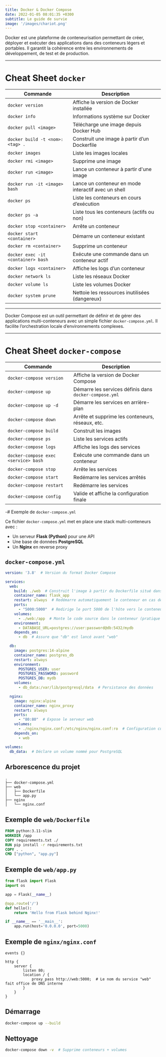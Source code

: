 ```yaml
---
title: Docker & Docker Compose
date: 2022-01-05 08:01:35 +0300
subtitle: Le guide de survie
image: '/images/chariot.png'
---
```


Docker est une plateforme de conteneurisation permettant de créer, déployer et exécuter des applications dans des conteneurs légers et portables. Il garantit la cohérence entre les environnements de développement, de test et de production.

---

# Cheat Sheet `docker`

| Commande | Description |
|---------|-------------|
| `docker version` | Affiche la version de Docker installée |
| `docker info` | Informations système sur Docker |
| `docker pull <image>` | Télécharge une image depuis Docker Hub |
| `docker build -t <nom>:<tag> .` | Construit une image à partir d’un Dockerfile |
| `docker images` | Liste les images locales |
| `docker rmi <image>` | Supprime une image |
| `docker run <image>` | Lance un conteneur à partir d'une image |
| `docker run -it <image> bash` | Lance un conteneur en mode interactif avec un shell |
| `docker ps` | Liste les conteneurs en cours d’exécution |
| `docker ps -a` | Liste tous les conteneurs (actifs ou non) |
| `docker stop <container>` | Arrête un conteneur |
| `docker start <container>` | Démarre un conteneur existant |
| `docker rm <container>` | Supprime un conteneur |
| `docker exec -it <container> bash` | Exécute une commande dans un conteneur actif |
| `docker logs <container>` | Affiche les logs d’un conteneur |
| `docker network ls` | Liste les réseaux Docker |
| `docker volume ls` | Liste les volumes Docker |
| `docker system prune` | Nettoie les ressources inutilisées (dangereux) |

---

Docker Compose est un outil permettant de définir et de gérer des applications multi-conteneurs avec un simple fichier `docker-compose.yml`. Il facilite l’orchestration locale d’environnements complexes.

---

# Cheat Sheet `docker-compose`

| Commande | Description |
|---------|-------------|
| `docker-compose version` | Affiche la version de Docker Compose |
| `docker-compose up` | Démarre les services définis dans `docker-compose.yml` |
| `docker-compose up -d` | Démarre les services en arrière-plan |
| `docker-compose down` | Arrête et supprime les conteneurs, réseaux, etc. |
| `docker-compose build` | Construit les images |
| `docker-compose ps` | Liste les services actifs |
| `docker-compose logs` | Affiche les logs des services |
| `docker-compose exec <service> bash` | Exécute une commande dans un conteneur |
| `docker-compose stop` | Arrête les services |
| `docker-compose start` | Redémarre les services arrêtés |
| `docker-compose restart` | Redémarre les services |
| `docker-compose config` | Valide et affiche la configuration finale |

-# Exemple de `docker-compose.yml`

Ce fichier `docker-compose.yml` met en place une stack multi-conteneurs avec :

- Un serveur **Flask (Python)** pour une API
- Une base de données **PostgreSQL**
- Un **Nginx** en reverse proxy

## `docker-compose.yml`

```yaml
version: '3.8'  # Version du format Docker Compose

services:
  web:
    build: ./web  # Construit l'image à partir du Dockerfile situé dans ./web
    container_name: flask_app
    restart: always  # Redémarre automatiquement le conteneur en cas de crash
    ports:
      - "5000:5000"  # Redirige le port 5000 de l'hôte vers le conteneur
    volumes:
      - ./web:/app  # Monte le code source dans le conteneur (pratique en dev)
    environment:
      - DATABASE_URL=postgres://user:password@db:5432/mydb
    depends_on:
      - db  # Assure que "db" est lancé avant "web"

  db:
    image: postgres:14-alpine
    container_name: postgres_db
    restart: always
    environment:
      POSTGRES_USER: user
      POSTGRES_PASSWORD: password
      POSTGRES_DB: mydb
    volumes:
      - db_data:/var/lib/postgresql/data  # Persistance des données

  nginx:
    image: nginx:alpine
    container_name: nginx_proxy
    restart: always
    ports:
      - "80:80"  # Expose le serveur web
    volumes:
      - ./nginx/nginx.conf:/etc/nginx/nginx.conf:ro  # Configuration custom de Nginx
    depends_on:
      - web

volumes:
  db_data:  # Déclare un volume nommé pour PostgreSQL
```

## Arborescence du projet

```
.
├── docker-compose.yml
├── web
│   ├── Dockerfile
│   └── app.py
├── nginx
│   └── nginx.conf
```

## Exemple de `web/Dockerfile`

```Dockerfile
FROM python:3.11-slim
WORKDIR /app
COPY requirements.txt ./
RUN pip install -r requirements.txt
COPY . .
CMD ["python", "app.py"]
```

## Exemple de `web/app.py`

```python
from flask import Flask
import os

app = Flask(__name__)

@app.route('/')
def hello():
    return 'Hello from Flask behind Nginx!'

if __name__ == '__main__':
    app.run(host='0.0.0.0', port=5000)
```

## Exemple de `nginx/nginx.conf`

```nginx
events {}

http {
    server {
        listen 80;
        location / {
            proxy_pass http://web:5000;  # Le nom du service "web" fait office de DNS interne
        }
    }
}
```

## Démarrage

```bash
docker-compose up --build
```

## Nettoyage

```bash
docker-compose down -v  # Supprime conteneurs + volumes
```